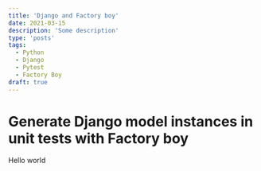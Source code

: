 ```yaml
---
title: 'Django and Factory boy'
date: 2021-03-15
description: 'Some description'
type: 'posts'
tags:
  - Python
  - Django
  - Pytest
  - Factory Boy
draft: true
---
```


# Generate Django model instances in unit tests with Factory boy

Hello world
